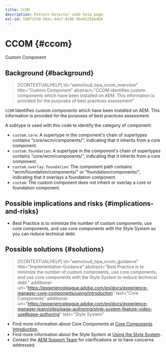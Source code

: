 ```yaml
---
title: CCOM
description: Pattern Detector code help page.
exl-id: 59071538-56ec-44e7-8196-56e6525bb4b9
---
```

# CCOM {#ccom}

Custom Component

## Background {#background}

>[!CONTEXTUALHELP]
>id="aemcloud_bpa_ccom_overview"
>title="Custom Component"
>abstract="CCOM identifies custom components which have been installed on AEM. This information is provided for the purposes of best practices assessment"

`CCOM` Identifies custom components which have been installed on AEM. This information is provided for the purposes of best practices assessment.

A subtype is used with this code to identify the category of component:

* `custom.core`: A supertype in the component's chain of supertypes contains "core/wcm/components/", indicating that it inherits from a core component.
* `custom.foundation`: A supertype in the component's chain of supertypes contains "core/wcm/components/", indicating that it inherits from a core component.
* `custom.overlay.foundation`: The component path contains "wcm/foundation/components/" or "foundation/components/", indicating that it overlays a foundation component.
* `custom`: The custom component does not inherit or overlay a core or foundation component.

## Possible implications and risks {#implications-and-risks}

* Best Practice is to minimize the number of custom components, use core components, and use core components with the Style System so you can reduce technical debt.

## Possible solutions {#solutions}

>[!CONTEXTUALHELP]
>id="aemcloud_bpa_ccom_guidance"
>title="Implementation Guidance"
>abstract="Best Practice is to minimize the number of custom components, use core components, and use core components with the Style System to reduce technical debt."
>additional-url="https://experienceleague.adobe.com/en/docs/experience-manager-core-components/using/introduction" text="Core Components"
>additional-url="https://experienceleague.adobe.com/en/docs/experience-manager-learn/sites/page-authoring/style-system-feature-video-use#page-authoring" text="Style System"

* Find more information about Core Components at [Core Components Introduction](https://experienceleague.adobe.com/en/docs/experience-manager-core-components/using/introduction).
* Find more information about the Style System at [Using the Style System](https://experienceleague.adobe.com/en/docs/experience-manager-learn/sites/page-authoring/style-system-feature-video-use#page-authoring).
* Contact the [AEM Support Team](https://helpx.adobe.com/enterprise/using/support-for-experience-cloud.html) for clarifications or to have concerns addressed.
